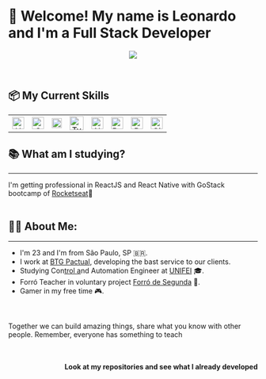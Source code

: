 
<h1> 👋 Welcome! My name is Leonardo and I'm a Full Stack Developer</h1>

<div  align="center"><a href="https://www.linkedin.com/in/leonardo-santos-6551a31b3/"><img  src="https://img.shields.io/badge/linkedin-%230077B5.svg?&style=for-the-badge&logo=linkedin&logoColor=white"/></a></div>

&nbsp;&nbsp;&nbsp;

## 📦 My Current Skills
|          |         |          |         |          |         |          |         |  
| :------: | :-----: | :------: | :-----: | :------: | :-----: | :------: | :-----: | 
|<img alt="HTML" title="HTML" src="https://user-images.githubusercontent.com/1680157/87443762-4af82c80-c5cc-11ea-85cf-57be0e83c169.png" height="24"/>|<img alt="CSS" title="CSS" src="https://user-images.githubusercontent.com/1680157/87443759-4a5f9600-c5cc-11ea-8ae0-715433c1f781.png" height="24">|<img alt="JavaScript" title="JavaScript" src="https://user-images.githubusercontent.com/1680157/87443764-4af82c80-c5cc-11ea-82c2-c368ee12cf6d.png" height="20">|<img alt="TypeScript" title="TypeScript" src="https://img.icons8.com/color/48/000000/typescript.png"  height="28">|<img alt="Node.js" title="Node.js" src="https://user-images.githubusercontent.com/1680157/87443758-4a5f9600-c5cc-11ea-8f63-92e126a1145b.png" height="24">|<img alt="React" title="React" src="https://user-images.githubusercontent.com/59986562/88585675-c1177d00-d029-11ea-9aae-812458cdd582.png" height="24">|<img alt="DataBase" title="MySQL, PostgresSQL, MongoDB an Redis" src="https://user-images.githubusercontent.com/59986562/88585130-1010e280-d029-11ea-8a33-cb173b89dd9d.png" height="24">|<img alt="Git" title="Git" src="https://user-images.githubusercontent.com/1680157/87443755-49c6ff80-c5cc-11ea-954a-579f7c72873a.png" height="24">|


## 📚 What am I studying?
---
I'm getting professional in ReactJS and React Native with GoStack bootcamp of [Rocketseat](https://rocketseat.com.br/)🚀
<br><br>

## 🧑🏻 About Me:
---
- I'm 23 and I'm from São Paulo, SP 🇧🇷.
- I work at [BTG Pactual](https://www.btgpactual.com), developing the bast service to our clients.
- Studying Con[trol a]()nd Automation Engineer at [UNIFEI](https://unifei.edu.br/) 🎓.
- Forró Teacher in voluntary project [Forró de Segunda](https://www.instagram.com/fds.itajuba/) 🕺.
- Gamer in my free time 🎮.

<br><br>
Together we can build amazing things, share what you know with other people. Remember, everyone has something to teach
<br><br><br>
<p align="right"><b>Look at my repositories and see what I already developed</b></p>
